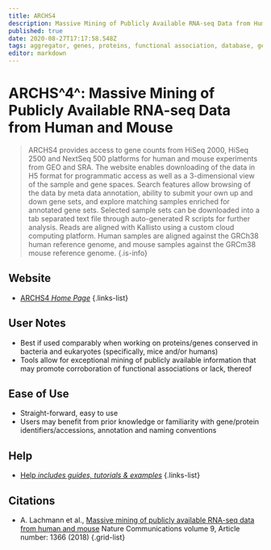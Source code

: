 ```yaml
---
title: ARCHS4
description: Massive Mining of Publicly Available RNA-seq Data from Human and Mouse
published: true
date: 2020-08-27T17:17:58.548Z
tags: aggregator, genes, proteins, functional association, database, gene expression, model organism, organism-specific
editor: markdown
---
```


# ARCHS^4^: Massive Mining of Publicly Available RNA-seq Data from Human and Mouse
>ARCHS4 provides access to gene counts from HiSeq 2000, HiSeq 2500 and NextSeq 500 platforms for human and mouse experiments from GEO and SRA. The website enables downloading of the data in H5 format for programmatic access as well as a 3-dimensional view of the sample and gene spaces. Search features allow browsing of the data by meta data annotation, ability to submit your own up and down gene sets, and explore matching samples enriched for annotated gene sets. Selected sample sets can be downloaded into a tab separated text file through auto-generated R scripts for further analysis. Reads are aligned with Kallisto using a custom cloud computing platform. Human samples are aligned against the GRCh38 human reference genome, and mouse samples against the GRCm38 mouse reference genome.
{.is-info}

## Website
- [ARCHS4 *Home Page*](https://amp.pharm.mssm.edu/archs4/)
{.links-list}

## User Notes
- Best if used comparably when working on proteins/genes conserved in bacteria and eukaryotes (specifically, mice and/or humans)
- Tools allow for exceptional mining of publicly available information that may promote corroboration of functional associations or lack, thereof
## Ease of Use
- Straight-forward, easy to use
- Users may benefit from prior knowledge or familiarity with gene/protein identifiers/accessions, annotation and naming conventions
## Help
- [Help *includes guides, tutorials & examples*](https://amp.pharm.mssm.edu/archs4/help.html)
{.links-list}

## Citations
- A. Lachmann et al., [Massive mining of publicly available RNA-seq data from human and mouse](https://www.nature.com/articles/s41467-018-03751-6) Nature Communications volume 9, Article number: 1366 (2018)
{.grid-list}


